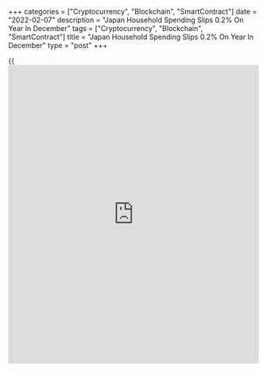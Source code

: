 +++
categories = ["Cryptocurrency", "Blockchain", "SmartContract"]
date = "2022-02-07"
description = "Japan Household Spending Slips 0.2% On Year In December"
tags = ["Cryptocurrency", "Blockchain", "SmartContract"]
title = "Japan Household Spending Slips 0.2% On Year In December"
type = "post"
+++

{{<iframe id="large-banner" src="https://www.bounty.group/#slide=17.0" width="100%" height="600" scrolling="no" style="border: 0px solid rgb(216, 221, 230); border-radius: 3px;">}}

The average of household spending in Japan was down 0.2 percent on year
in December, the Ministry of Communications and Internal Affairs said on
Tuesday - coming in at 317,206 yen.

That missed expectations for an increase of 0.3 percent following the
1.3 percent drop in the previous month.

The average of monthly income per household stood at 1,102,091 yen, up
4.6 percent on year.

On a monthly basis, household spending rose 0.1 percent - again missing
forecasts for an increase of 0.7 percent following the 1.2 percent
decline in November.

For comments and feedback [contact](https://www.playgroundfx.com/contact/): editorial@rtt[news](https://www.letsplayfx.com/blog/forex-news-website/).com

[Economic News][1]

 **What parts of the world are seeing the best (and worst) economic
performances lately? Click[here][2] to check out our [Econ Scorecard][2]
and find out! See up-to-the-moment [ranking](https://www.playgroundfx.com/blog/crypto-exchange-ranking/)s for the best and worst
performers in [GDP][3], [unemployment rate][4], [inflation][2] and much
more.**

   1. www.rtt[news](https://www.letsplayfx.com/blog/forex-news-website/).com/Content/EconomicNews.aspx
   2. www.rtt[news](https://www.letsplayfx.com/blog/forex-news-website/).com/economic-scorecard/world-rank/CPI/highest-performance.aspx
   3. www.rtt[news](https://www.letsplayfx.com/blog/forex-news-website/).com/economic-scorecard/world-rank/GDP/highest-performance.aspx
   4. www.rtt[news](https://www.letsplayfx.com/blog/forex-news-website/).com/economic-scorecard/world-rank/unemployment-rate/lowest-performance.aspx